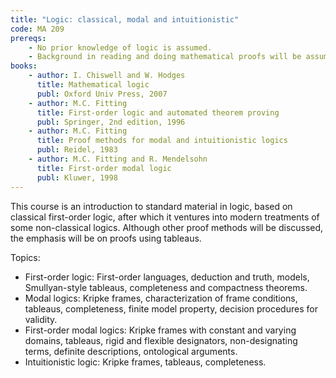 ```yaml
---
title: "Logic: classical, modal and intuitionistic"
code: MA 209
prereqs:
    - No prior knowledge of logic is assumed.
    - Background in reading and doing mathematical proofs will be assumed.
books:
    - author: I. Chiswell and W. Hodges
      title: Mathematical logic 
      publ: Oxford Univ Press, 2007
    - author: M.C. Fitting
      title: First-order logic and automated theorem proving
      publ: Springer, 2nd edition, 1996
    - author: M.C. Fitting
      title: Proof methods for modal and intuitionistic logics 
      publ: Reidel, 1983
    - author: M.C. Fitting and R. Mendelsohn
      title: First-order modal logic
      publ: Kluwer, 1998
---
```


This course is an introduction to standard material in logic, 
based on classical first-order logic, after which it ventures into 
modern treatments of some non-classical logics. Although other proof
methods will be discussed, the emphasis will be on proofs using tableaus.

Topics:

* First-order logic: First-order languages, deduction and truth,
models, Smullyan-style tableaus, completeness and compactness theorems.
* Modal logics: Kripke frames, characterization of frame conditions,
tableaus, completeness, finite model property, decision procedures 
for validity.
* First-order modal logics: Kripke frames with constant and varying domains,
tableaus, rigid and flexible designators, non-designating terms,
definite descriptions, ontological arguments.
* Intuitionistic logic: Kripke frames, tableaus, completeness.
